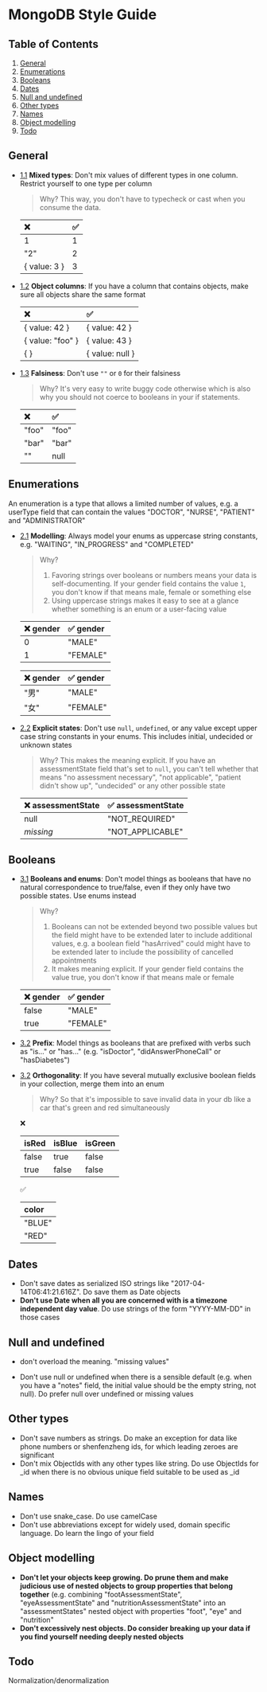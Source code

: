 # MongoDB Style Guide

## Table of Contents

  1. [General](#general)
  1. [Enumerations](#enumerations)
  1. [Booleans](#booleans)
  1. [Dates](#dates)
  1. [Null and undefined](#null-and-undefined)
  1. [Other types](#other-types)
  1. [Names](#names)
  1. [Object modelling](#object-modelling)
  1. [Todo](#todo)


## General

- [1.1](#general--mix) **Mixed types**: Don't mix values of different types in one column. Restrict yourself to one type per column

    > Why? This way, you don't have to typecheck or cast when you consume the data.

    | :x:           |:white_check_mark: |
    | :------------ | :---------------- |
    | 1             | 1                 |
    | "2"           | 2                 |
    | { value: 3 }  | 3                 |

- [1.2](#general--object-schema) **Object columns**: If you have a column that contains objects, make sure all objects share the same format

    | :x:       | :white_check_mark:     |
    | :---------------- | :------------- |
    | { value: 42 }    | { value: 42 }   |
    | { value: "foo" } | { value: 43 }   |
    | { }              | { value: null } |

- [1.3](#general--falsiness) **Falsiness**: Don't use `""` or `0` for their falsiness

    > Why? It's very easy to write buggy code otherwise which is also why you should not coerce to booleans in your if statements.

    | :x:       | :white_check_mark:   |
    | :---------------- | :------------- |
    | "foo"            | "foo"         |
    | "bar"            | "bar"         |
    | ""               | null          |


## Enumerations

An enumeration is a type that allows a limited number of values, e.g. a userType field that can contain the values "DOCTOR", "NURSE", "PATIENT" and "ADMINISTRATOR"

- [2.1](#enumerations--modelling) **Modelling**: Always model your enums as uppercase string constants, e.g. "WAITING", "IN_PROGRESS" and "COMPLETED"

    > Why?
    > 1. Favoring strings over booleans or numbers means your data is self-documenting. If your gender field contains the value `1`, you don't know if that means male, female or something else
    > 1. Using uppercase strings makes it easy to see at a glance whether something is an enum or a user-facing value

    | :x: gender              | :white_check_mark: gender |
    | :---------------- | :----------------- |
    | 0             | "MALE"              |
    | 1             | "FEMALE"           |

    | :x: gender              | :white_check_mark: gender |
    | :---------------- | :----------------- |
    | "男"             | "MALE"              |
    | "女"             | "FEMALE"           |

- [2.2](#enumerations--explicit) **Explicit states**: Don't use `null`, `undefined`, or any value except upper case string constants in your enums. This includes initial, undecided or unknown states

    > Why? This makes the meaning explicit. If you have an assessmentState field that's set to `null`, you can't tell whether that means "no assessment necessary", "not applicable", "patient didn't show up", "undecided" or any other possible state

    | :x: assessmentState | :white_check_mark: assessmentState |
    | :------------------ | :--------------------------------- |
    | null                | "NOT_REQUIRED"                     |
    | *missing*           | "NOT_APPLICABLE"                   |


## Booleans

- [3.1](#booleans--booleans-and-enums) **Booleans and enums**: Don't model things as booleans that have no natural correspondence to true/false, even if they only have two possible states. Use enums instead

    > Why?
    > 1. Booleans can not be extended beyond two possible values but the field might have to be extended later to include additional values, e.g. a boolean field "hasArrived" could might have to be extended later to include the possibility of cancelled appointments
    > 1. It makes meaning explicit. If your gender field contains the value true, you don't know if that means male or female

    | :x: gender              | :white_check_mark: gender |
    | :---------------- | :----------------- |
    | false             | "MALE"              |
    | true             | "FEMALE"           |

- [3.2](#booleans--prefix) **Prefix**: Model things as booleans that are prefixed with verbs such as "is..." or "has..." (e.g. "isDoctor", "didAnswerPhoneCall" or "hasDiabetes")

- [3.2](#booleans--orthogonal) **Orthogonality**: If you have several mutually exclusive boolean fields in your collection, merge them into an enum

    > Why? So that it's impossible to save invalid data in your db like a car that's green and red simultaneously

    :x:

    | isRed              | isBlue | isGreen |
    | :---------------- | :----------------- | :----------------- |
    | false             | true              |  false              |
    | true             | false         | false         |

    :white_check_mark:
    
    | color |
    | :---------------- |
    | "BLUE"              |
    | "RED"         |

## Dates

- Don't save dates as serialized ISO strings like "2017-04-14T06:41:21.616Z". Do save them as Date objects
- **Don't use Date when all you are concerned with is a timezone independent day value**. Do use strings of the form "YYYY-MM-DD" in those cases

## Null and undefined

- don't overload the meaning. "missing values"

- Don't use null or undefined when there is a sensible default (e.g. when you have a "notes" field, the initial value should be the empty string, not null). Do prefer null over undefined or missing values

## Other types

- Don't save numbers as strings. Do make an exception for data like phone numbers or shenfenzheng ids, for which leading zeroes are significant 
- Don't mix ObjectIds with any other types like string. Do use ObjectIds for _id when there is no obvious unique field suitable to be used as _id

## Names

- Don't use snake_case. Do use camelCase
- Don't use abbreviations except for widely used, domain specific language. Do learn the lingo of your field

## Object modelling

- **Don't let your objects keep growing. Do prune them and make judicious use of nested objects to group properties that belong together** (e.g. combining "footAssessmentState", "eyeAssessmentState" and "nutritionAssessmentState" into an "assessmentStates" nested object with properties "foot", "eye" and "nutrition"
- **Don't excessively nest objects. Do consider breaking up your data if you find yourself needing deeply nested objects**

## Todo

Normalization/denormalization